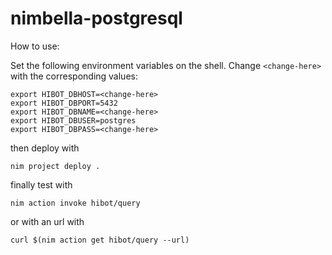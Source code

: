 # nimbella-postgresql

How to use:

Set the following environment variables on the shell. 
Change `<change-here>` with the corresponding values:

```
export HIBOT_DBHOST=<change-here>
export HIBOT_DBPORT=5432
export HIBOT_DBNAME=<change-here>
export HIBOT_DBUSER=postgres
export HIBOT_DBPASS=<change-here>
```

then deploy with 

```
nim project deploy .
```

finally test with 

```
nim action invoke hibot/query
```

or with an url with

```
curl $(nim action get hibot/query --url)
```
